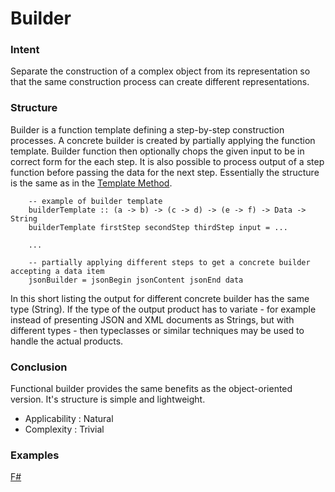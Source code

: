 # Builder


### Intent

Separate the construction of a complex object from its representation so that the same construction process can create different representations. 


### Structure

Builder is a function template defining a step-by-step construction processes. A concrete builder is created by partially applying the function template. Builder function then optionally chops the given input to be in correct form for the each step. It is also possible to process output of a step function before passing the data for the next step. Essentially the structure is the same as in the [Template Method](../template%20method/README.md).

~~~~
    -- example of builder template
    builderTemplate :: (a -> b) -> (c -> d) -> (e -> f) -> Data -> String
    builderTemplate firstStep secondStep thirdStep input = ...
    
    ...

    -- partially applying different steps to get a concrete builder accepting a data item
    jsonBuilder = jsonBegin jsonContent jsonEnd data
~~~~

In this short listing the output for different concrete builder has the same type (String). If the type of the output product has to variate - for example instead of presenting JSON and XML documents as Strings, but with different types - then typeclasses or similar techniques may be used to handle the actual products.


### Conclusion

Functional builder provides the same benefits as the object-oriented version. It's structure is simple and lightweight.

- Applicability : Natural
- Complexity : Trivial


### Examples

[F#](builder.fsx)
